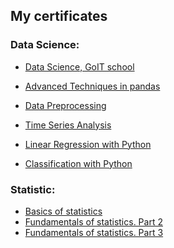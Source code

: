 ## 

## My certificates

### Data Science:

- [Data Science, GoIT school](https://github.com/juliabulanaja/juliabulanaja/blob/master/Yuliia%20Bulana.pdf)
  
- [Advanced Techniques in pandas](https://github.com/juliabulanaja/juliabulanaja/blob/master/Advanced%20Techniques%20in%20pandas.png)
- [Data Preprocessing](https://github.com/juliabulanaja/juliabulanaja/blob/master/Data%20Preprocessing.png)
- [Time Series Analysis](https://github.com/juliabulanaja/juliabulanaja/blob/master/Time%20Series%20Analysis.png)
- [Linear Regression with Python](https://github.com/juliabulanaja/juliabulanaja/blob/master/Linear%20Regression%20with%20Python.png)
- [Classification with Python](https://github.com/juliabulanaja/juliabulanaja/blob/master/Classification%20with%20Python.png)




### Statistic:

- [Basics of statistics](https://github.com/juliabulanaja/juliabulanaja/blob/master/Basics%20of%20statistics.pdf)
- [Fundamentals of statistics. Part 2](https://github.com/juliabulanaja/juliabulanaja/blob/master/Fundamentals%20of%20statistics.%20Part%202.pdf)
- [Fundamentals of statistics. Part 3](https://github.com/juliabulanaja/juliabulanaja/blob/master/Fundamentals%20of%20statistics.%20Part%203.pdf)

<!--
**juliabulanaja/juliabulanaja** is a ✨ _special_ ✨ repository because its `README.md` (this file) appears on your GitHub profile.

Here are some ideas to get you started:

- 🔭 I’m currently working on ...
- 🌱 I’m currently learning ...
- 👯 I’m looking to collaborate on ...
- 🤔 I’m looking for help with ...
- 💬 Ask me about ...
- 📫 How to reach me: ...
- 😄 Pronouns: ...
- ⚡ Fun fact: ...
-->
